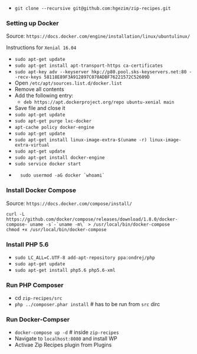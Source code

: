 - `git clone --recursive git@github.com:hgezim/zip-recipes.git`

### Setting up Docker ###
Source: `https://docs.docker.com/engine/installation/linux/ubuntulinux/`

Instructions for `Xenial 16.04`

- `sudo apt-get update`
- `sudo apt-get install apt-transport-https ca-certificates`
- `sudo apt-key adv --keyserver hkp://p80.pool.sks-keyservers.net:80 --recv-keys 58118E89F3A912897C070ADBF76221572C52609D`
- Open `/etc/apt/sources.list.d/docker.list`
- Remove all contents
- Add the following entry:
	- `deb https://apt.dockerproject.org/repo ubuntu-xenial main`
- Save file and close it
- `sudo apt-get update`
- `sudo apt-get purge lxc-docker`
- `apt-cache policy docker-engine`
- `sudo apt-get update`
- `sudo apt-get install linux-image-extra-$(uname -r) linux-image-extra-virtual`
- `sudo apt-get update`
- `sudo apt-get install docker-engine`
- `sudo service docker start`
-       sudo usermod -aG docker `whoami`

### Install Docker Compose ###
Source: `https://docs.docker.com/compose/install/`

    curl -L https://github.com/docker/compose/releases/download/1.8.0/docker-compose-`uname -s`-`uname -m\` > /usr/local/bin/docker-compose
	chmod +x /usr/local/bin/docker-compose

### Install PHP 5.6 ###

- `sudo LC_ALL=C.UTF-8 add-apt-repository ppa:ondrej/php`
- `sudo apt-get update`
- `sudo apt-get install php5.6 php5.6-xml`

### Run PHP Composer ###

- cd `zip-recipes/src`
- `php ../composer.phar install` # has to be run from `src` dirc


### Run Docker-Compser ###

- `docker-compose up -d` # inside `zip-recipes`
- Navigate to `localhost:8080` and install WP
- Activae Zip Recipes plugin from Plugins